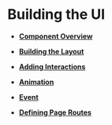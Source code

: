 # Building the UI<a name="EN-US_TOPIC_0000001063580501"></a>

-   **[Component Overview](component-overview.md)**  

-   **[Building the Layout](building-the-layout.md)**  

-   **[Adding Interactions](adding-interactions.md)**  

-   **[Animation](animation.md)**  

-   **[Event](event.md)**  

-   **[Defining Page Routes](defining-page-routes.md)**  


